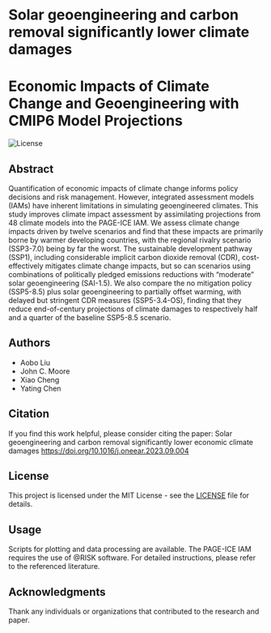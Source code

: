 # Solar geoengineering and carbon removal significantly lower climate damages
# Economic Impacts of Climate Change and Geoengineering with CMIP6 Model Projections

![License](https://img.shields.io/badge/License-MIT-green)

## Abstract
Quantification of economic impacts of climate change informs policy decisions and risk management. However, integrated assessment models (IAMs) have inherent limitations in simulating geoengineered climates. This study improves climate impact assessment by assimilating projections from 48 climate models into the PAGE-ICE IAM. We assess climate change impacts driven by twelve scenarios and find that these impacts are primarily borne by warmer developing countries, with the regional rivalry scenario (SSP3-7.0) being by far the worst. The sustainable development pathway (SSP1), including considerable implicit carbon dioxide removal (CDR), cost-effectively mitigates climate change impacts, but so can scenarios using combinations of politically pledged emissions reductions with “moderate” solar geoengineering (SAI-1.5). We also compare the no mitigation policy (SSP5-8.5) plus solar geoengineering to partially offset warming, with delayed but stringent CDR measures (SSP5-3.4-OS), finding that they reduce end-of-century projections of climate damages to respectively half and a quarter of the baseline SSP5-8.5 scenario.

## Authors
- Aobo Liu
- John C. Moore
- Xiao Cheng
- Yating Chen

## Citation
If you find this work helpful, please consider citing the paper:
Solar geoengineering and carbon removal significantly lower economic climate damages
https://doi.org/10.1016/j.oneear.2023.09.004

## License
This project is licensed under the MIT License - see the [LICENSE](LICENSE) file for details.

## Usage
 Scripts for plotting and data processing are available. The PAGE-ICE IAM requires the use of @RISK software. For detailed instructions, please refer to the referenced literature.

## Acknowledgments
Thank any individuals or organizations that contributed to the research and paper.
